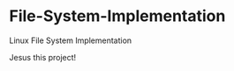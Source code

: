 File-System-Implementation
==========================

Linux File System Implementation

Jesus this project!
